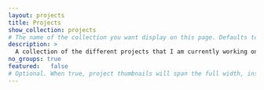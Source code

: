 ```yaml
---
layout: projects
title: Projects
show_collection: projects
# The name of the collection you want display on this page. Defaults to projects. See Organizing Projects for detail on how to handle multiple project collections.
description: >
  A collection of the different projects that I am currently working on or have previously worked on.
no_groups: true
featured: 	false
# Optional. When true, project thumbnails will span the full width, instead of only half. This setting takes precedence over the featured value of individual projects, i.e. it will apply to the entire page.
---
```

